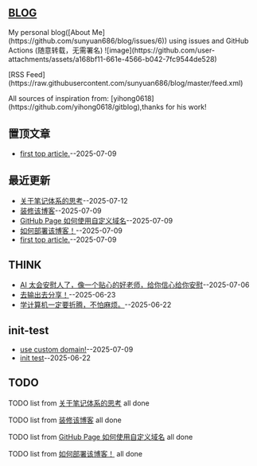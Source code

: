 ## [BLOG](https://sunyuan686.github.io/blog/)
<p>My personal blog([About Me](https://github.com/sunyuan686/blog/issues/6)) using issues and GitHub Actions (随意转载，无需署名)
![image](https://github.com/user-attachments/assets/a168bf11-661e-4566-b042-7fc9544de528)</p>

<p>[RSS Feed](https://raw.githubusercontent.com/sunyuan686/blog/master/feed.xml)</p> 
<p>All sources of inspiration from: [yihong0618](https://github.com/yihong0618/gitblog),thanks for his work!</p>

## 置顶文章
- [first top article.](https://github.com/sunyuan686/blog/issues/7)--2025-07-09
## 最近更新
- [关于笔记体系的思考](https://github.com/sunyuan686/blog/issues/11)--2025-07-12
- [装修该博客](https://github.com/sunyuan686/blog/issues/10)--2025-07-09
- [GitHub Page 如何使用自定义域名](https://github.com/sunyuan686/blog/issues/9)--2025-07-09
- [如何部署该博客！](https://github.com/sunyuan686/blog/issues/8)--2025-07-09
- [first top article.](https://github.com/sunyuan686/blog/issues/7)--2025-07-09
## THINK

- [AI 太会安慰人了，像一个贴心的好老师，给你信心给你安慰](https://github.com/sunyuan686/blog/issues/4)--2025-07-06
- [去输出去分享！](https://github.com/sunyuan686/blog/issues/3)--2025-06-23
- [学计算机一定要折腾，不怕麻烦。](https://github.com/sunyuan686/blog/issues/2)--2025-06-22
## init-test

- [use custom domain!](https://github.com/sunyuan686/blog/issues/5)--2025-07-09
- [init test](https://github.com/sunyuan686/blog/issues/1)--2025-06-22
## TODO
TODO list from [关于笔记体系的思考](https://github.com/sunyuan686/blog/issues/11) all done

TODO list from [装修该博客](https://github.com/sunyuan686/blog/issues/10) all done

TODO list from [GitHub Page 如何使用自定义域名](https://github.com/sunyuan686/blog/issues/9) all done

TODO list from [如何部署该博客！](https://github.com/sunyuan686/blog/issues/8) all done

